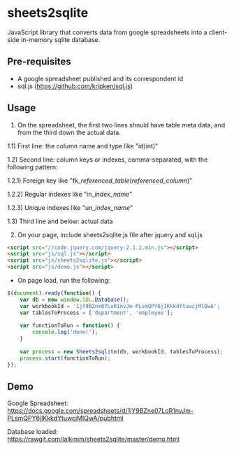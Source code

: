 sheets2sqlite
=============

JavaScript library that converts data from google spreadsheets into a client-side in-memory sqlite database.

Pre-requisites
--------------

- A google spreadsheet published and its correspondent id
- sql.js (https://github.com/kripken/sql.js)

Usage
-----

1) On the spreadsheet, the first two lines should have table meta data, and from the third down the actual data.

1.1) First line: the column name and type like "id(int)"

1.2) Second line: column keys or indexes, comma-separated, with the following pattern:

1.2.1) Foreign key like "fk_*referenced_table*(*referenced_column*)"

1.2.2) Regular indexes like "in_*index_name*"

1.2.3) Unique indexes like "un_*index_name*"

1.3) Third line and below: actual data

2) On your page, include sheets2sqlite.js file after jquery and sql.js

```HTML
<script src="//code.jquery.com/jquery-2.1.1.min.js"></script>
<script src="js/sql.js"></script>
<script src="js/sheets2sqlite.js"></script>
<script src="js/demo.js"></script>
```


- On page load, run the following:

```Javascript
$(document).ready(function() {
    var db = new window.SQL.Database();
    var workbookId = '1jY9BZne07LoR1nvJm-PLsmQPY6jIKkkdYtuwcjMlQwA';
    var tablesToProcess = ['department', 'employee'];
    
    var functionToRun = function() {
        console.log('done!');
    }
    
    var process = new Sheets2sqlite(db, workbookId, tablesToProcess);
    process.start(functionToRun);
});
```

Demo
----

Google Spreadsheet: https://docs.google.com/spreadsheets/d/1jY9BZne07LoR1nvJm-PLsmQPY6jIKkkdYtuwcjMlQwA/pubhtml

Database loaded: https://rawgit.com/lalkmim/sheets2sqlite/master/demo.html
